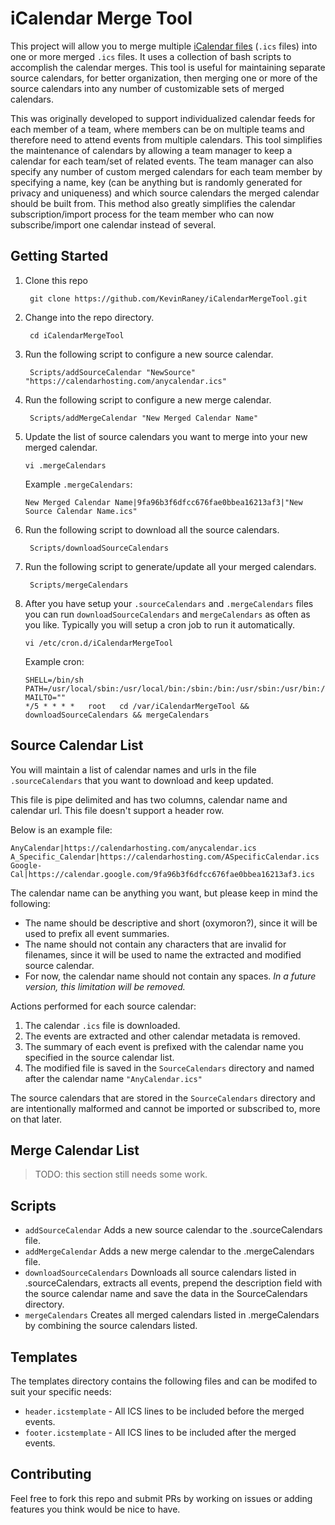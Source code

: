 # iCalendar Merge Tool

This project will allow you to merge multiple [iCalendar files](https://en.wikipedia.org/wiki/ICalendar) (`.ics` files) into one or more merged `.ics` files. It uses a collection of bash scripts to accomplish the calendar merges. This tool is useful for maintaining separate source calendars, for better organization, then merging one or more of the source calendars into any number of customizable sets of merged calendars. 

This was originally developed to support individualized calendar feeds for each member of a team, where members can be on multiple teams and therefore need to attend events from multiple calendars. This tool simplifies the maintenance of calendars by allowing a team manager to keep a calendar for each team/set of related events. The team manager can also specify any number of custom merged calendars for each team member by specifying a name, key (can be anything but is randomly generated for privacy and uniqueness) and which source calendars the merged calendar should be built from. This method also greatly simplifies the calendar subscription/import process for the team member who can now subscribe/import one calendar instead of several.

## Getting Started

1. Clone this repo

        git clone https://github.com/KevinRaney/iCalendarMergeTool.git

2. Change into the repo directory. 

        cd iCalendarMergeTool

3. Run the following script to configure a new source calendar.

        Scripts/addSourceCalendar "NewSource" "https://calendarhosting.com/anycalendar.ics"

4. Run the following script to configure a new merge calendar.

        Scripts/addMergeCalendar "New Merged Calendar Name"

5. Update the list of source calendars you want to merge into your new merged calendar.

    ```
    vi .mergeCalendars
    ```

    Example `.mergeCalendars`:
    ```
    New Merged Calendar Name|9fa96b3f6dfcc676fae0bbea16213af3|"New Source Calendar Name.ics"
    ```

6. Run the following script to download all the source calendars.

        Scripts/downloadSourceCalendars

7. Run the following script to generate/update all your merged calendars.

        Scripts/mergeCalendars

8. After you have setup your `.sourceCalendars` and `.mergeCalendars` files you can run `downloadSourceCalendars` and `mergeCalendars` as often as you like. Typically you will setup a cron job to run it automatically.

    ```
    vi /etc/cron.d/iCalendarMergeTool
    ```

    Example cron:

    ```
    SHELL=/bin/sh
    PATH=/usr/local/sbin:/usr/local/bin:/sbin:/bin:/usr/sbin:/usr/bin:/var/iCalendarMergeTool/Scripts
    MAILTO=""
    */5 * * * *   root   cd /var/iCalendarMergeTool && downloadSourceCalendars && mergeCalendars
    ```

## Source Calendar List

You will maintain a list of calendar names and urls in the file `.sourceCalendars` that you want to download and keep updated.

This file is pipe delimited and has two columns, calendar name and calendar url. This file doesn't support a header row.

Below is an example file:

```
AnyCalendar|https://calendarhosting.com/anycalendar.ics
A_Specific_Calendar|https://calendarhosting.com/ASpecificCalendar.ics
Google-Cal|https://calendar.google.com/9fa96b3f6dfcc676fae0bbea16213af3.ics
```

The calendar name can be anything you want, but please keep in mind the following:

- The name should be descriptive and short (oxymoron?), since it will be used to prefix all event summaries.
- The name should not contain any characters that are invalid for filenames, since it will be used to name the extracted and modified source calendar.
- For now, the calendar name should not contain any spaces. *In a future version, this limitation will be removed.*

Actions performed for each source calendar:

1. The calendar `.ics` file is downloaded.
2. The events are extracted and other calendar metadata is removed.
3. The summary of each event is prefixed with the calendar name you specified in the source calendar list.
4. The modified file is saved in the `SourceCalendars` directory and named after the calendar name `"AnyCalendar.ics"`

The source calendars that are stored in the `SourceCalendars` directory and are intentionally malformed and cannot be imported or subscribed to, more on that later.

## Merge Calendar List

> TODO: this section still needs some work.

## Scripts

- `addSourceCalendar` Adds a new source calendar to the .sourceCalendars file.
- `addMergeCalendar` Adds a new merge calendar to the .mergeCalendars file.
- `downloadSourceCalendars` Downloads all source calendars listed in .sourceCalendars, extracts all events, prepend the description field with the source calendar name and save the data in the SourceCalendars directory.
- `mergeCalendars` Creates all merged calendars listed in .mergeCalendars by combining the source calendars listed.

## Templates

The templates directory contains the following files and can be modifed to suit your specific needs:
- `header.icstemplate` - All ICS lines to be included before the merged events.
- `footer.icstemplate` - All ICS lines to be included after the merged events.

## Contributing

Feel free to fork this repo and submit PRs by working on issues or adding features you think would be nice to have.
